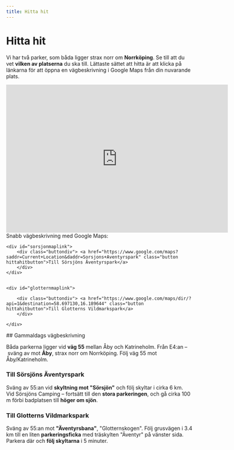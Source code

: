 ```yaml
---
title: Hitta hit
---
```


   <div id="hittahitintro" markdown="1">
<h1 class="pagetitle">Hitta hit</h1>

Vi har två parker, som båda ligger strax norr om **Norrköping**. Se till att du vet **vilken av platserna** du ska till. Lättaste sättet att hitta är att klicka på länkarna för att öppna en vägbeskrivning i Google Maps från din nuvarande plats.
</div>

<div id="hittahitcontainer" class="mobilreverse">
    <div id="karta">
<iframe width="600px" height="400px" frameBorder="0" allowfullscreen   src="https://umap.openstreetmap.fr/en/map/aventyrsupplevelser_249961?scaleControl=false&miniMap=false&scrollWheelZoom=false&zoomControl=true&allowEdit=false&moreControl=false&searchControl=null&tilelayersControl=null&embedControl=null&datalayersControl=null&onLoadPanel=undefined&captionBar=false&fullscreenControl=true"></iframe>
</div>

<div id="mapslinks">
    
<div id="snabbvagbesk">
Snabb vägbeskrivning med Google Maps:
</div>

    <div id="sorsjonmaplink">
        <div class="buttondiv"> <a href="https://www.google.com/maps?saddr=Current+Location&daddr=Sorsjons+Aventyrspark" class="button hittahitbutton">Till Sörsjöns Äventyrspark</a>
        </div>
    </div>


    <div id="glotternmaplink">

        <div class="buttondiv"> <a href="https://www.google.com/maps/dir/?api=1&destination=58.697130,16.189644" class="button hittahitbutton">Till Glotterns Vildmarkspark</a>
        </div>
        
    </div>

</div>

</div>

<div id="gammaldags" markdown="1">
## Gammaldags vägbeskrivning

Båda parkerna ligger vid **väg 55** mellan Åby och Katrineholm. Från E4:an – sväng av mot **Åby**, strax norr om Norrköping. Följ väg 55 mot Åby/Katrineholm.  

### Till Sörsjöns Äventyrspark
 
Sväng av 55:an vid **skyltning mot "Sörsjön"** och följ skyltar i cirka 6 km. Vid Sörsjöns Camping – fortsätt till den **stora parkeringen**, och gå cirka 100 m förbi badplatsen till **höger om sjön**.  
  
### Till Glotterns Vildmarkspark
 
Sväng av 55:an mot **"Äventyrsbana"**, "Glotternskogen". Följ grusvägen i 3.4 km till en liten **parkeringsficka** med träskylten "Äventyr" på vänster sida. Parkera där och **följ skyltarna** i 5 minuter.  
</div>

  
       